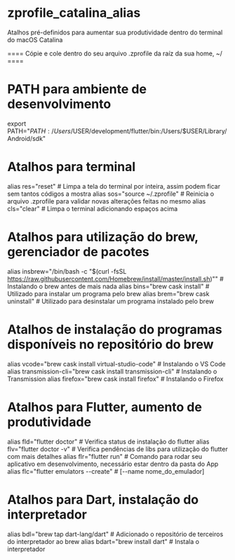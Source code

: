 # zprofile_catalina_alias
Atalhos pré-definidos para aumentar sua produtividade dentro do terminal do macOS Catalina

==== Cópie e cole dentro do seu arquivo .zprofile da raíz da sua home, ~/ ====
# PATH para ambiente de desenvolvimento
export PATH="$PATH:/Users/$USER/development/flutter/bin:/Users/$USER/Library/Android/sdk"

# Atalhos para terminal
alias res="reset" # Limpa a tela do terminal por inteira, assim podem ficar sem tantos códigos a mostra
alias sos="source ~/.zprofile" # Reinicia o arquivo .zprofile para validar novas alterações feitas no mesmo
alias cls="clear" # Limpa o terminal adicionando espaços acima

# Atalhos para utilização do brew, gerenciador de pacotes
alias insbrew="/bin/bash -c "$(curl -fsSL https://raw.githubusercontent.com/Homebrew/install/master/install.sh)"" # Instalando o brew antes de mais nada
alias bins="brew cask install" # Utilizado para instalar um programa pelo brew
alias brem="brew cask uninstall" # Utilizado para desinstalar um programa instalado pelo brew
# Atalhos de instalação do programas disponíveis no repositório do brew
alias vcode="brew cask install virtual-studio-code" # Instalando o VS Code
alias transmission-cli="brew cask install transmission-cli" # Instalando o Transmission
alias firefox="brew cask install firefox" # Instalando o Firefox

# Atalhos para Flutter, aumento de produtividade
alias fld="flutter doctor" # Verifica status de instalação do flutter
alias flv="flutter doctor -v" # Verifica pendências de libs para utilização do flutter com mais detalhes
alias flr="flutter run" # Comando para rodar seu aplicativo em desenvolvimento, necessário estar dentro da pasta do App
alias flc="flutter emulators --create" # [--name nome_do_emulador]

# Atalhos para Dart, instalação do interpretador
alias bdl="brew tap dart-lang/dart" # Adicionado o repositório de terceiros do interpretador ao brew
alias bdart="brew install dart" # Instala o interpretador
